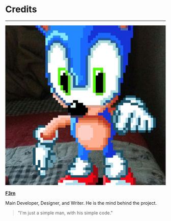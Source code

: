 # Credits
---
<!-- F3rn -->
<div class="creditsDivision">
    <img src="images/credits/F3rn.jpg" data-no-zoom>
    <div class="creditsInside">
        <p>
            <u><strong>F3rn</strong></u>
        </p>
        <p>
            Main Developer, Designer, and Writer. He is the mind behind the project.
        </p>
        <p>
            <blockquote>"I'm just a simple man, with his simple code."</blockquote>
        </p>
    </div>
</div>
